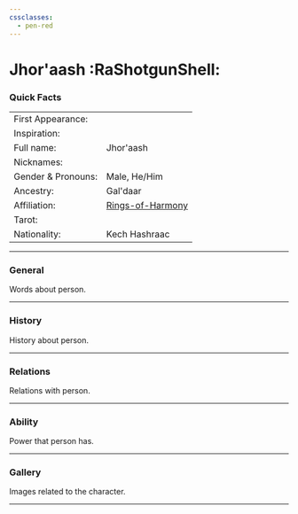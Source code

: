 ```yaml
---
cssclasses:
  - pen-red
---
```

<link rel="stylesheet" href="https://cdn.jsdelivr.net/npm/rpg-awesome@latest/css/rpg-awesome.min.css">
<link rel="stylesheet" href="https://cdn.jsdelivr.net/npm/remixicon@4.5.0/fonts/remixicon.min.css"> 

# Jhor'aash :RaShotgunShell:
### Quick Facts

|                    |                                                    |
| ------------------ | -------------------------------------------------- |
| First Appearance:  |                                                    |
| Inspiration:          |                                                    |
| Full name:         | Jhor'aash                                          |
| Nicknames:         |                                                    |
| Gender & Pronouns: | Male, He/Him                                       |
| Ancestry:          | Gal'daar                                           |
| Affiliation:       | [Rings-of-Harmony](../Groups/Rings-of-Harmony.md) |
| Tarot:             |                                                    |
| Nationality:       | Kech Hashraac                                      |
***
### General <i class="ri-checkbox-blank-line"></i>
Words about person.

***
### History <i class="ri-history-line"></i>
History <i class="ri-history-line"></i> about person.

***
### Relations <i class="ri-user-line"></i>
Relations <i class="ri-user-line"></i> with person.

***
### Ability <i class="ri-star-line"></i>
Power that person has.

***
### Gallery <i class="ri-image-line"></i>
Images related to the character.

***
